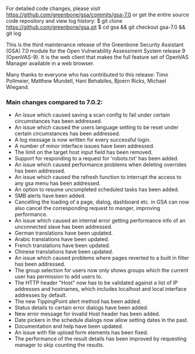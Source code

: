 For detailed code changes, please visit
https://github.com/greenbone/gsa/commits/gsa-7.0
or get the entire source code repository and view log history:
$ git clone https://github.com/greenbone/gsa.git
$ cd gsa && git checkout gsa-7.0 && git log

This is the third maintenance release of the Greenbone Security
Assistant (GSA) 7.0 module for the Open Vulnerability Assessment System
release 9 (OpenVAS-9). It is the web client that makes the full feature
set of OpenVAS Manager available in a web browser.

Many thanks to everyone who has contributed to this release:
Timo Pollmeier, Matthew Mundell, Hani Behabiles, Bjoern Ricks, Michael
Wiegand.

### Main changes compared to 7.0.2:

- An issue which caused saving a scan config to fail under certain circumstances has been addressed.
- An issue which caused the users language setting to be reset under certain circumstances has been addressed.
- A log message is now written for every successful login.
- A number of minor interface issues have been addressed.
- The limit on the target host input field has been removed.
- Support for responding to a request for 'robots.txt' has been added.
- An issue which caused performance problems when deleting overrides has been addressed.
- An issue which caused the refresh function to interrupt the access to any gsa menu has been addressed.
- An option to resume uncompleted scheduled tasks has been added.
- SMB alerts have been added.
- Cancelling the loading of a page, dialog, dashboard etc. in GSA can now also cancel the corresponding request to manger, improving performance.
- An issue which caused an internal error getting performance info of an unconnected slave has been addressed.
- German translations have been updated.
- Arabic translations have been updated.
- French translations have been updated.
- Chinese translations have been updated.
- An issue which caused problems where pages reverted to a built in filter has been addressed.
- The group selection for users now only shows groups which the current user has permission to add users to.
- The HTTP header "Host" now has to be validated against a list of IP addresses and hostnames, which includes localhost and local interface addresses by default.
- The new TippingPoint alert method has been added.
- Status details to certain error dialogs have been added.
- New error message for invalid Host header has been added.
- Date pickers in the schedule dialogs now allow setting dates in the past.
- Documentation and help have been updated.
- An issue with file upload form elements has been fixed.
- The performance of the result details has been improved by requesting manager to skip counting the results.